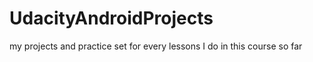 # UdacityAndroidProjects
my projects and practice set for every lessons I do in this course so far  
